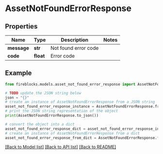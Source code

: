 # AssetNotFoundErrorResponse


## Properties

Name | Type | Description | Notes
------------ | ------------- | ------------- | -------------
**message** | **str** | Not found error code | 
**code** | **float** | Error code | 

## Example

```python
from fireblocks.models.asset_not_found_error_response import AssetNotFoundErrorResponse

# TODO update the JSON string below
json = "{}"
# create an instance of AssetNotFoundErrorResponse from a JSON string
asset_not_found_error_response_instance = AssetNotFoundErrorResponse.from_json(json)
# print the JSON string representation of the object
print(AssetNotFoundErrorResponse.to_json())

# convert the object into a dict
asset_not_found_error_response_dict = asset_not_found_error_response_instance.to_dict()
# create an instance of AssetNotFoundErrorResponse from a dict
asset_not_found_error_response_from_dict = AssetNotFoundErrorResponse.from_dict(asset_not_found_error_response_dict)
```
[[Back to Model list]](../README.md#documentation-for-models) [[Back to API list]](../README.md#documentation-for-api-endpoints) [[Back to README]](../README.md)


